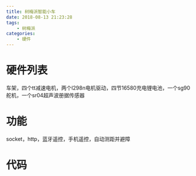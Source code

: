 ```yaml
---
title: 树梅派智能小车
date: 2018-08-13 21:23:28
tags:
    - 树梅派
categories:
    - 硬件
---
```


# 硬件列表
车架，四个tt减速电机，两个l298n电机驱动，四节16580充电锂电池，一个sg90舵机，一个sr04超声波册据传感器

# 功能
socket，http，蓝牙遥控，手机遥控，自动测距并避障

# 代码
